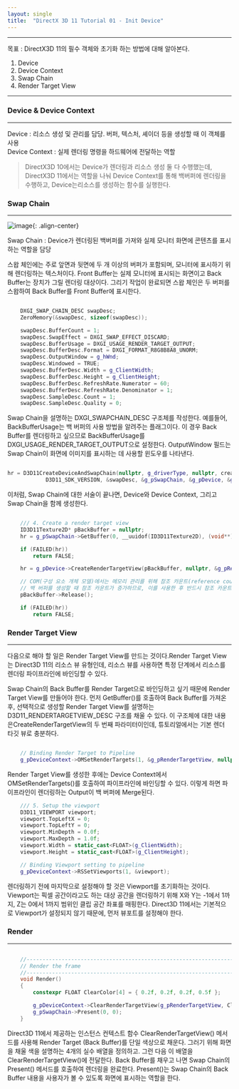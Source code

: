 ```yaml
---
layout: single
title:  "DirectX 3D 11 Tutorial 01 - Init Device"
---
```


---

목표 : DirectX3D 11의 필수 객체와 초기화 하는 방법에 대해 알아본다.

1. Device
2. Device Context
3. Swap Chain
4. Render Target View

---

### Device & Device Context
---

Device : 리소스 생성 및 관리를 담당. 버퍼, 텍스처, 셰이더 등을 생성할 때 이 객체를 사용  
Device Context : 실제 렌더링 명령을 하드웨어에 전달하는 역할

> DirectX3D 10에서는 Device가 렌더링과 리소스 생성 둘 다 수행했는데, DirectX3D 11에서는 역할을 나눠 Device Context를 통해 백버퍼에 렌더링을 수행하고, Device는리소스를 생성하는 함수를 실행한다.

### Swap Chain
---

![image](https://techpubs.jurassic.nl/manuals/nt/developer/Perf_GetStarted/sgi_html/figures/double.buffering.gif){: .align-center}

Swap Chain : Device가 렌더링된 백버퍼를 가져와 실제 모니터 화면에 콘텐츠를 표시하는 역할을 담당

스왑 체인에는 주로 앞면과 뒷면에 두 개 이상의 버퍼가 포함되며, 모니터에 표시하기 위해 렌더링하는 텍스처이다. Front Buffer는 실제 모니터에 표시되는 화면이고 Back Buffer는 장치가 그릴 렌더링 대상이다. 그리기 작업이 완료되면 스왑 체인은 두 버퍼를 스왑하여 Back Buffer를 Front Buffer에 표시한다.

```c++

    DXGI_SWAP_CHAIN_DESC swapDesc;
	ZeroMemory(&swapDesc, sizeof(swapDesc));

	swapDesc.BufferCount = 1;
	swapDesc.SwapEffect = DXGI_SWAP_EFFECT_DISCARD;
	swapDesc.BufferUsage = DXGI_USAGE_RENDER_TARGET_OUTPUT;
	swapDesc.BufferDesc.Format = DXGI_FORMAT_R8G8B8A8_UNORM;
	swapDesc.OutputWindow = g_hWnd;
	swapDesc.Windowed = TRUE;
	swapDesc.BufferDesc.Width = g_ClientWidth;
	swapDesc.BufferDesc.Height = g_ClientHeight;
	swapDesc.BufferDesc.RefreshRate.Numerator = 60;
	swapDesc.BufferDesc.RefreshRate.Denominator = 1;
	swapDesc.SampleDesc.Count = 1;
	swapDesc.SampleDesc.Quality = 0;

```

Swap Chain을 설명하는 DXGI_SWAPCHAIN_DESC 구조체​를 작성한다. 예를들어, BackBufferUsage는 백 버퍼의 사용 방법을 알려주는 플래그이다. 이 경우 Back Buffer를 렌더링하고 싶으므로 BackBufferUsage를 DXGI_USAGE_RENDER_TARGET_OUTPUT으로 설정한다. OutputWindow 필드는 Swap Chain이 화면에 이미지를 표시하는 데 사용할 윈도우를 나타낸다.

```c++

hr = D3D11CreateDeviceAndSwapChain(nullptr, g_driverType, nullptr, createDeviceFlags, featureLevels, numFeatureLevels,
			D3D11_SDK_VERSION, &swapDesc, &g_pSwapChain, &g_pDevice, &g_featureLevel, &g_pDeviceContext);

```

이처럼, Swap Chain에 대한 서술이 끝나면, Device와 Device Context, 그리고 Swap Chain을 함께 생성한다.

```c++

    /// 4. Create a render target view
	ID3D11Texture2D* pBackBuffer = nullptr;
	hr = g_pSwapChain->GetBuffer(0, __uuidof(ID3D11Texture2D), (void**)&pBackBuffer);

	if (FAILED(hr))
		return FALSE;

	hr = g_pDevice->CreateRenderTargetView(pBackBuffer, nullptr, &g_pRenderTargetView);

	// COM(구성 요소 개체 모델)에서는 메모리 관리를 위해 참조 카운트(reference count)를 사용합니다.
	// 백 버퍼를 생성할 때 참조 카운트가 증가하므로, 이를 사용한 후 반드시 참조 카운트를 감소시켜야 합니다.
	pBackBuffer->Release();

	if (FAILED(hr))
		return FALSE;

```

### Render Target View
---

다음으로 해야 할 일은 Render Target View를 만드는 것이다.Render Target View는 Direct3D 11의 리소스 뷰 유형인데, 리소스 뷰를 사용하면 특정 단계에서 리소스를 렌더링 파이프라인에 바인딩할 수 있다.

Swap Chain의 Back Buffer를 Render Target으로 바인딩하고 싶기 때문에 Render Target View를 만들어야 한다. 먼저 GetBuffer()를 호출하여 Back Buffer를 가져온 후, 선택적으로 생성할 Render Target View를 설명하는 D3D11_RENDERTARGETVIEW_DESC 구조를 채울 수 있다. 이 구조체에 대한 내용은CreateRenderTargetView의 두 번째 파라미터이인데, 튜토리얼에서는 기본 렌더 타깃 뷰로 충분하다.

```c++

    // Binding Render Target to Pipeline
	g_pDeviceContext->OMSetRenderTargets(1, &g_pRenderTargetView, nullptr);

```

Render Target View를 생성한 후에는 Device Context에서 OMSetRenderTargets()를 호출하여 파이프라인에 바인딩할 수 있다. 이렇게 하면 파이프라인이 렌더링하는 Output이 백 버퍼에 Merge된다.

```c++
    /// 5. Setup the viewport
	D3D11_VIEWPORT viewport;
	viewport.TopLeftX = 0;
	viewport.TopLeftY = 0;
	viewport.MinDepth = 0.0f;
	viewport.MaxDepth = 1.0f;
	viewport.Width = static_cast<FLOAT>(g_ClientWidth);
	viewport.Height = static_cast<FLOAT>(g_ClientHeight);

	// Binding Viewport setting to pipeline
	g_pDeviceContext->RSSetViewports(1, &viewport);
```

렌더링하기 전에 마지막으로 설정해야 할 것은 Viewport를 초기화하는 것이다. Viewport는 픽셀 공간이라고도 하는 대상 공간을 렌더링하기 위해 X와 Y는 -1에서 1까지, Z는 0에서 1까지 범위인 클립 공간 좌표를 매핑한다. Direct3D 11에서는 기본적으로 Viewport가 설정되지 않기 때문에, 먼저 뷰포트를 설정해야 한다.

### Render
---

```c++

    //--------------------------------------------------------------------------------------
    // Render the frame
    //--------------------------------------------------------------------------------------
    void Render()
    {
        constexpr FLOAT ClearColor[4] = { 0.2f, 0.2f, 0.2f, 0.5f };

        g_pDeviceContext->ClearRenderTargetView(g_pRenderTargetView, ClearColor);
        g_pSwapChain->Present(0, 0);
    }

```

Direct3D 11에서 제공하는 인스턴스 컨텍스트 함수 ClearRenderTargetView() 메서드를 사용해 Render Target (Back Buffer)를 단일 색상으로 채운다. 그러기 위해 화면을 채울 색을 설명하는 4개의 실수 배열을 정의하고. 그런 다음 이 배열을 ClearRenderTargetView()에 전달한다. Back Buffer를 채우고 나면 Swap Chain의 Present() 메서드를 호출하여 렌더링을 완료한다. Present()는 Swap Chain의 Back Buffer 내용을 사용자가 볼 수 있도록 화면에 표시하는 역할을 한다.